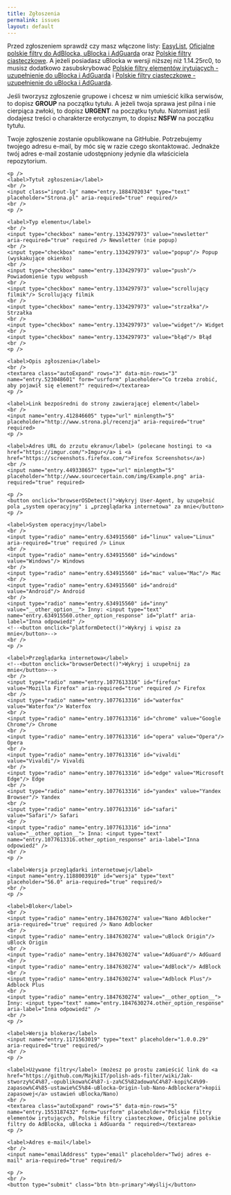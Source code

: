 ```yaml
---
title: Zgłoszenia
permalink: issues
layout: default
---
```

<script src="/assets/js/autosize_rows_textarea.js"></script> 
<script type="text/javascript">var submitted=false;</script>
<iframe name="hidden_iframe" id="hidden_iframe"
style="display:none;" onload="if(submitted)
{window.location='issues/thanks';}"></iframe>
<script src="/assets/js/browserOSDetect.js"></script> 

<p>Przed zgłoszeniem sprawdź czy masz włączone listy: <a href="abp:subscribe?location=https%3A%2F%2Feasylist.to%2Feasylist%2Feasylist.txt&amp;title=EasyList">EasyList</a>, <a href="abp:subscribe?location=https%3A%2F%2Fraw.githubusercontent.com%2FMajkiIT%2Fpolish-ads-filter%2Fmaster%2Fpolish-adblock-filters%2Fadblock.txt&amp;title=Oficjalne%20polskie%20filtry%20do%20AdBlocka%2C%20uBlocka%20i%20AdGuarda">Oficjalne polskie filtry do AdBlocka, uBlocka i AdGuarda</a> oraz <a href="abp:subscribe?location=https%3A%2F%2Fraw.githubusercontent.com%2FMajkiIT%2Fpolish-ads-filter%2Fmaster%2Fcookies_filters%2Fadblock_cookies.txt&amp;title=Polskie%20filtry%20ciasteczkowe">Polskie filtry ciasteczkowe</a>. A jeżeli posiadasz uBlocka w wersji niższej niż 1.14.25rc0, to musisz dodatkowo zasubskrybować <a href="abp:subscribe?location=https%3A%2F%2Fraw.githubusercontent.com%2FPolishFiltersTeam%2FPolishAnnoyanceFilters%2Fmaster%2FPPB_uBlock_AdGuard.txt&amp;title=Polskie%20filtry%20element%C3%B3w%20irytuj%C4%85cych%20-%20uzupe%C5%82nienie%20do%20uBlocka%20i%20AdGuarda">Polskie filtry elementów irytujących - uzupełnienie do uBlocka i AdGuarda</a> i <a href="abp:subscribe?location=https%3A%2F%2Fraw.githubusercontent.com%2FMajkiIT%2Fpolish-ads-filter%2Fmaster%2Fcookies_filters%2Fcookies_uB_AG.txt&amp;title=Polskie%20filtry%20ciasteczkowe%20-%20uzupe%C5%82nienie%20do%20uBlocka%20i%20AdGuarda">Polskie filtry ciasteczkowe - uzupełnienie do uBlocka i AdGuarda</a>.</p>

<p>Jeśli tworzysz zgłoszenie grupowe i chcesz w nim umieścić kilka serwisów, to dopisz <b>GROUP</b> na początku tytułu. A jeżeli twoja sprawa jest pilna i nie cierpiąca zwłoki, to dopisz <b>URGENT</b> na początku tytułu. Natomiast jeśli dodajesz treści o charakterze erotycznym, to dopisz <b>NSFW</b> na początku tytułu.

<p>Twoje zgłoszenie zostanie opublikowane na GitHubie. Potrzebujemy twojego adresu e-mail, by móc się w razie czego skontaktować. Jednakże twój adres e-mail zostanie udostępniony jedynie dla właściciela repozytorium.</p>
      
<form class="form" id="usrform" action="https://docs.google.com/forms/d/e/1FAIpQLSfMGeBhePTjTP9YOeuKo0YgbOrOg9l6x_5XTV47kLBbOPN1wQ/formResponse" method="post" target="hidden_iframe" onsubmit="submitted=true;">

    <p />
    <label>Tytuł zgłoszenia</label>
    <br />
    <input class="input-lg" name="entry.1884702034" type="text" placeholder="Strona.pl" aria-required="true" required/>
    <br />
    <p />
    
    <label>Typ elementu</label>
    <br />
    <input type="checkbox" name="entry.1334297973" value="newsletter" aria-required="true" required /> Newsletter (nie popup)
    <br />
    <input type="checkbox" name="entry.1334297973" value="popup"/> Popup (wyskakujące okienko)
    <br />
    <input type="checkbox" name="entry.1334297973" value="push"/> Powiadomienie typu webpush
    <br />
    <input type="checkbox" name="entry.1334297973" value="scrollujący filmik"/> Scrollujący filmik
    <br />
    <input type="checkbox" name="entry.1334297973" value="strzałka"/> Strzałka
    <br />
    <input type="checkbox" name="entry.1334297973" value="widget"/> Widget
    <br />
    <input type="checkbox" name="entry.1334297973" value="błąd"/> Błąd
    <br />
    <p />
    
    <label>Opis zgłoszenia</label>
    <br />
    <textarea class="autoExpand" rows="3" data-min-rows="3" name="entry.523048601" form="usrform" placeholder="Co trzeba zrobić, aby pojawił się element?" required></textarea>
    <p />
    
    <label>Link bezpośredni do strony zawierającej element</label>
    <br />
    <input name="entry.412846605" type="url" minlength="5" placeholder="http://www.strona.pl/recenzja" aria-required="true" required>
    <p />
    
    <label>Adres URL do zrzutu ekranu</label> (polecane hostingi to <a href="https://imgur.com/">Imgur</a> i <a href="https://screenshots.firefox.com/">Firefox Screenshots</a>)
    <br />
    <input name="entry.449338657" type="url" minlength="5" placeholder="http://www.sourcecertain.com/img/Example.png" aria-required="true" required>
    
    <p />
    <button onclick="browserOSDetect()">Wykryj User-Agent, by uzupełnić pola „system operacyjny" i „przeglądarka internetowa" za mnie</button>
    <p />
    
    <label>System operacyjny</label>
    <br />
    <input type="radio" name="entry.634915560" id="linux" value="Linux" aria-required="true" required /> Linux
    <br />
    <input type="radio" name="entry.634915560" id="windows" value="Windows"/> Windows
    <br />              
    <input type="radio" name="entry.634915560" id="mac" value="Mac"/> Mac
    <br />              
    <input type="radio" name="entry.634915560" id="android" value="Android"/> Android
    <br />           
    <input type="radio" name="entry.634915560" id="inny" value="__other_option__"> Inny: <input type="text" name="entry.634915560.other_option_response" id="platf" aria-label="Inna odpowiedź" />​​​​​​​​​​​​​​​​​​​​​​​​​​​​​​​​
    <!--<button onclick="platformDetect()">Wykryj i wpisz za mnie</button>-->
    <br />
    <p />
    
    <label>Przeglądarka internetowa</label>
    <!--<button onclick="browserDetect()">Wykryj i uzupełnij za mnie</button>-->
    <br />
    <input type="radio" name="entry.1077613316" id="firefox" value="Mozilla Firefox" aria-required="true" required /> Firefox
    <br />
    <input type="radio" name="entry.1077613316" id="waterfox" value="Waterfox"/> Waterfox
    <br />              
    <input type="radio" name="entry.1077613316" id="chrome" value="Google Chrome"/> Chrome
    <br />              
    <input type="radio" name="entry.1077613316" id="opera" value="Opera"/> Opera
    <br />    
    <input type="radio" name="entry.1077613316" id="vivaldi" value="Vivaldi"/> Vivaldi
    <br />  
    <input type="radio" name="entry.1077613316" id="edge" value="Microsoft Edge"/> Edge
    <br /> 
    <input type="radio" name="entry.1077613316" id="yandex" value="Yandex Browser"/> Yandex
    <br /> 
    <input type="radio" name="entry.1077613316" id="safari" value="Safari"/> Safari
    <br /> 
    <input type="radio" name="entry.1077613316" id="inna" value="__other_option__"> Inna: <input type="text" name="entry.1077613316.other_option_response" aria-label="Inna odpowiedź" />​​​​​​​​​​​​​​​​​​​​​​​​​​​​​​​​
    <br />
    <p />
    
    <label>Wersja przeglądarki internetowej</label>
    <input name="entry.1188003910" id="wersja" type="text" placeholder="56.0" aria-required="true" required/>
    <br />
    <p />
    
    <label>Bloker</label>
    <br />
    <input type="radio" name="entry.1847630274" value="Nano Adblocker" aria-required="true" required /> Nano Adblocker
    <br />
    <input type="radio" name="entry.1847630274" value="uBlock Origin"/> uBlock Origin
    <br />              
    <input type="radio" name="entry.1847630274" value="AdGuard"/> AdGuard
    <br />              
    <input type="radio" name="entry.1847630274" value="AdBlock"/> AdBlock
    <br />    
    <input type="radio" name="entry.1847630274" value="Adblock Plus"/> Adblock Plus
    <br /> 
    <input type="radio" name="entry.1847630274" value="__other_option__"> Inny: <input type="text" name="entry.1847630274.other_option_response" aria-label="Inna odpowiedź" />​​​​​​​​​​​​​​​​​​​​​​​​​​​​​​​​
    <br />
    <p />
    
    <label>Wersja blokera</label>
    <input name="entry.1171563019" type="text" placeholder="1.0.0.29" aria-required="true" required/>
    <br />
    <p />
    
    <label>Używane filtry</label> (możesz po prostu zamieścić link do <a href="https://github.com/MajkiIT/polish-ads-filter/wiki/Jak-stworzy%C4%87,-opublikowa%C4%87-i-za%C5%82adowa%C4%87-kopi%C4%99-zapasow%C4%85-ustawie%C5%84-uBlocka-Origin-lub-Nano-Adblockera">kopii zapasowej</a> ustawień uBlocka/Nano)
    <br />
    <textarea class="autoExpand" rows="5" data-min-rows="5" name="entry.1553187432" form="usrform" placeholder="Polskie filtry elementów irytujących, Polskie filtry ciasteczkowe, Oficjalne polskie filtry do AdBlocka, uBlocka i AdGuarda " required></textarea>
    <p />
    
    <label>Adres e-mail</label>
    <br />
    <input name="emailAddress" type="email" placeholder="Twój adres e-mail" aria-required="true" required/>

    <p />
    <br />
    <button type="submit" class="btn btn-primary">Wyślij</button>
</form>
